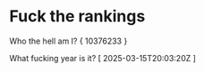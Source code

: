 # Fuck the rankings

Who the hell am I?
{ 10376233 }

What fucking year is it?
[ 2025-03-15T20:03:20Z ]
